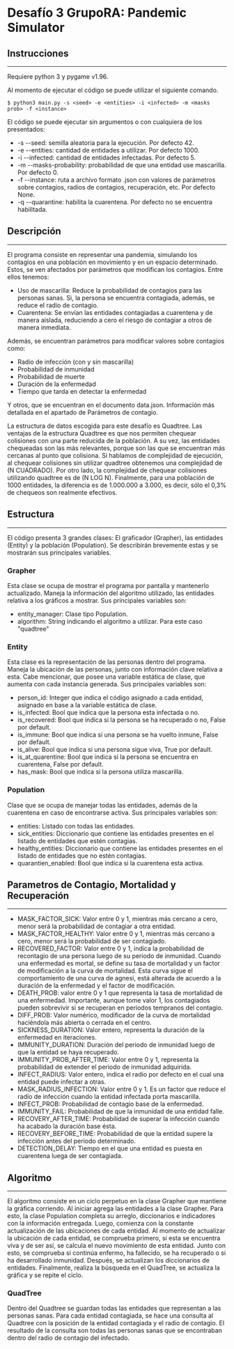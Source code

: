 # Desafío 3 GrupoRA: Pandemic Simulator 
## Instrucciones 
---
Requiere python 3 y pygame v1.96.

Al momento de ejecutar el código se puede utilizar el siguiente comando.

    $ python3 main.py -s <seed> -e <entities> -i <infected> -m <masks prob> -f <instance>

El código se puede ejecutar sin argumentos o con cualquiera de los presentados:
- -s --seed: semilla aleatoria para la ejecución. Por defecto 42.
- -e --entities: cantidad de entidades a utilizar. Por defecto 1000.
- -i --infected: cantidad de entidades infectadas. Por defecto 5.
- -m --masks-probability: probabilidad de que una entidad use mascarilla. Por defecto 0.
- -f --instance: ruta a archivo formato .json con valores de parámetros sobre contagios, radios de contagios, recuperación, etc. Por defecto None.
- -q --quarantine: habilita la cuarentena. Por defecto no se encuentra habilitada. 



## Descripción 
---

El programa consiste en representar una pandemia, simulando los contagios en una población en movimiento y en un espacio determinado. Estos, se ven afectados por parámetros que modifican los contagios. Entre ellos tenemos:
- Uso de mascarilla: Reduce la probabilidad de contagios para las personas sanas. Si, la persona se encuentra contagiada, además, se reduce el radio de contagio. 
- Cuarentena: Se envían las entidades contagiadas a cuarentena y de manera aislada, reduciendo a cero el riesgo de contagiar a otros de manera inmediata. 

Además, se encuentran parámetros para modificar valores sobre contagios como:
- Radio de infección (con y sin mascarilla)
- Probabilidad de inmunidad
- Probabilidad de muerte
- Duración de la enfermedad
- Tiempo que tarda en detectar la enfermedad

Y otros, que se encuentran en el documento data.json. Información más detallada en el apartado de Parámetros de contagio. 

La estructura de datos escogida para este desafío es Quadtree. Las ventajas de la estructura Quadtree es que nos permiten chequear colisiones con una parte reducida de la población. A su vez, las entidades chequeadas son las más relevantes, porque son las que se encuentran más cercanas al punto que colisiona.
Si hablamos de complejidad de ejecución, al chequear colisiones sin utilizar quadtree obtenemos una complejidad de (N CUADRADO). Por otro lado, la complejidad de chequear colisiones utilizando quadtree es de (N LOG N). Finalmente, para una población de 1000 entidades, la diferencia es de 1.000.000 a 3.000, es decir, sólo el 0,3% de chequeos son realmente efectivos.


## Estructura 
---

El código presenta 3 grandes clases: El graficador (Grapher), las entidades (Entity) y la población (Population). Se describirán brevemente estas y se mostrarán sus principales variables.

### Grapher
Esta clase se ocupa de mostrar el programa por pantalla y mantenerlo actualizado. 
Maneja la información del algoritmo utilizado, las entidades relativa a los gráficos a mostrar. Sus principales variables son:
- entity_manager: Clase tipo Population.
- algorithm: String indicando el algoritmo a utilizar. Para este caso "quadtree"

### Entity 
Esta clase es la representación de las personas dentro del programa. 
Maneja la ubicación de las personas, junto con información clave relativa a esta. Cabe mencionar, que posee una variable estática de clase, que aumenta con cada instancia generada. Sus principales variables son: 
- person_id: Integer que indica el código asignado a cada entidad, asignado en base a la variable estática de clase. 
- is_infected: Bool que indica que la persona esta infectada o no. 
- is_recovered: Bool que indica si la persona se ha recuperado o no, False por default.
- is_immune: Bool que indica si una persona se ha vuelto inmune, False por default. 
- is_alive: Bool que indica si una persona sigue viva, True por default.
- is_at_quarentine: Bool que indica si la persona se encuentra en cuarentena, False por default.
- has_mask: Bool que indica si la persona utiliza mascarilla.

### Population
Clase que se ocupa de manejar todas las entidades, además de la cuarentena en caso de encontrarse activa. Sus principales variables son: 
- entities: Listado con todas las entidades.
- sick_entities: Diccionario que contiene las entidades presentes en el listado de entidades que estén contagias.
- healthy_entities: Diccionario que contiene las entidades presentes en el listado de entidades que no estén contagias. 
- quarantien_enabled: Bool que indica si la cuarentena esta activa. 

## Parametros de Contagio, Mortalidad y Recuperación
---

- MASK_FACTOR_SICK: Valor entre 0 y 1, mientras más cercano a cero, menor será la probabilidad de contagiar a otra entidad.
- MASK_FACTOR_HEALTHY: Valor entre 0 y 1, mientras más cercano a cero, menor será la probabilidad de ser contagiado.
- RECOVERED_FACTOR: Valor entre 0 y 1, indica la probabilidad de recontagio de una persona luego de su periodo de inmunidad.
Cuando una enfermedad es mortal, se define su tasa de mortalidad y un factor de modificación a la curva de mortalidad. Esta curva sigue el comportamiento de una curva de agnesi, está alterada de acuerdo a la duración de la enfermedad y el factor de modificación.
- DEATH_PROB: valor entre 0 y 1 que representa la tasa de mortalidad de una enfermedad. Importante, aunque tome valor 1, los contagiados pueden sobrevivir si se recuperan en periodos tempranos del contagio.
- DIFF_PROB: Valor numérico, modificador de la curva de mortalidad haciéndola más abierta o cerrada en el centro.
- SICKNESS_DURATION: Valor entero, representa la duración de la enfermedad en iteraciones.
- IMMUNITY_DURATION: Duración del periodo de inmunidad luego de que la entidad se haya recuperado.
- IMMUNITY_PROB_AFTER_TIME: Valor entre 0 y 1, representa la probabilidad de extender el periodo de inmunidad adquirida.
- INFECT_RADIUS: Valor entero, indica el radio por defecto en el cual una entidad puede infectar a otras.
- MASK_RADIUS_INFECTION: Valor entre 0 y 1. Es un factor que reduce el radio de infección cuando la entidad infectada porta mascarilla.
- INFECT_PROB: Probabilidad de contagio base de la enfermedad.
- IMMUNITY_FAIL: Probabilidad de que la inmunidad de una entidad falle.
- RECOVERY_AFTER_TIME: Probabilidad de superar la infección cuando ha acabado la duración base ésta.
- RECOVERY_BEFORE_TIME: Probabilidad de que la entidad supere la infección antes del periodo determinado.
- DETECTION_DELAY: Tiempo en el que una entidad es puesta en cuarentena luega de ser contagiada.



## Algoritmo
---
El algoritmo consiste en un ciclo perpetuo en la clase Grapher que mantiene la gráfica corriendo. Al iniciar agrega las entidades a la clase Grapher. Para esto, la clase Population completa su arreglo, diccionarios e indicadores con la información entregada. Luego, comienza con la constante actualización de las ubicaciones de cada entidad. 
Al momento de actualizar la ubicación de cada entidad, se comprueba primero, si esta se encuentra viva y de ser así, se calcula el nuevo movimiento de esta entidad. Junto con esto, se comprueba si continúa enfermo, ha fallecido, se ha recuperado o si ha desarrollado inmunidad. Después, se actualizan los diccionarios de entidades. Finalmente, realiza la búsqueda en el QuadTree, se actualiza la gráfica y se repite el ciclo. 


### QuadTree 

Dentro del Quadtree se guardan todas las entidades que representan a las personas sanas. Para cada entidad contagiada, se hace una consulta al Quadtree con la posición de la entidad contagiada y el radio de contagio. El resultado de la consulta son todas las personas sanas que se encontraban dentro del radio de contagio del infectado.


